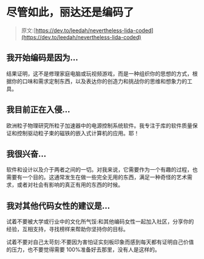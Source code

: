 # 尽管如此，丽达还是编码了

> 原文:[https://dev.to/leedah/nevertheless-lida-coded](https://dev.to/leedah/nevertheless-lida-coded)

## 我开始编码是因为...

结果证明，这不是修理家庭电脑或玩视频游戏，而是一种组织你的思想的方式，根据你的口味和需求定制东西，以及表达你的创造力和挑战你的思维和想象力的工具。

## 我目前正在入侵...

欧洲粒子物理研究所粒子加速器中的电源控制系统软件。我专注于库的软件质量保证和控制驱动粒子束的磁铁的嵌入式计算机的应用。耶！

## 我很兴奋...

软件和设计以及介于两者之间的一切。对我来说，它需要作为一个有趣的过程，也需要有一个目的。这通常发生在做一些完全无用的东西，满足一种奇怪的艺术需求，或者对社会有影响的真正有用的东西的时候。

## 我对其他代码女性的建议是...

试着不要被大学或行业中的文化所气馁:和其他编码女性一起加入社区，分享你的经验，互相支持，寻找榜样来帮助你坚持你的目标。

试着不要对自己太苛刻:不要因为害怕证实刻板印象而感到每天都有证明自己价值的压力，也不要觉得需要 100%准备好去那里，没有人是这样的。